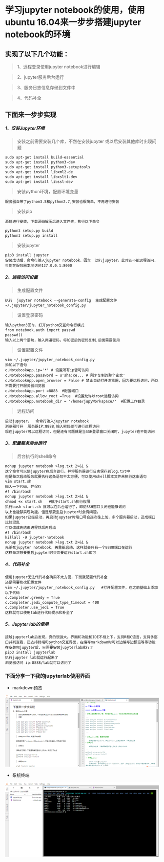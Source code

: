 
# 学习jupyter notebook的使用，使用ubuntu 16.04来一步步搭建jupyter notebook的环境

## 实现了以下几个功能：

> 1、远程登录使用jupyter notebook进行编辑

> 2、jupyter服务后台运行

> 3、服务日志信息存储到文件中

> 4、代码补全

## 下面来一步步实现

##### 1、安装Jupyter环境     

> 安装之前需要安装几个库，不然在安装jupyter 或以后安装其他库时出现问题

```
sudo apt-get install build-essential
sudo apt-get install python3-dev
sudo apt-get install python3-setuptools
sudo apt-get install libxml2-de
sudo apt-get install libxslt1-dev
sudo apt-get install libssl-dev

```

> 安装python环境，配置环境变量
    
    服务器自带了python3.5和python2.7,安装也很简单，不再进行安装
> 安装pip
    
    源码进行安装，下载源码解压后进入文件夹，执行以下命令
    
```
python3 setup.py build  
python3 setup.py install
```
 > 安装jupyter
 
    pip3 install jupyter
    安装成功后，命令行输入jupyter notebook，回车  运行jupyter。此时还不能远程访问，只能在服务器本地访问127.0.0.1:8000

##### 2、远程访问设置

> 生成配置文件

```
执行  jupyter notebook --generate-config  生成配置文件~/.jupyter/jupyter_notebook_config.py
```
> 设置登录密码

```
输入python3回车，打开python交互命令行模式
from notebook.auth import passwd
passwd()
输入以上两个语句，输入两遍密码，将加密后的密码复制,后面需要使用
```
> 设置配置文件 

``` 
vim ~/.jupyter/jupyter_notebook_config.py
添加以下语句
c.NotebookApp.ip='*' # 设置所有ip皆可访问
c.NotebookApp.password = u'sha:ce... # 刚才复制的那个密文'
c.NotebookApp.open_browser = False # 禁止自动打开浏览器，因为要远程访问，所以不需要打开服务器浏览器
c.NotebookApp.port =8888  #配置端口
c.NotebookApp.allow_root =True  #设置允许以root远程访问
c.NotebookApp.notebook_dir = '/home/jupyWorkspace/'  #配置工作目录

```     
> 远程访问

```
启动jupyter，  命令行输入jupyter notebook
浏览器打开  服务器IP:8888,输入密码即可进行远程访问
现在jupyter可以远程访问，但是还有问题就是当SSH登录窗口关闭时，jupyter也不能访问
```

##### 3、配置服务后台运行

> 后台执行的shell命令

```
nohup jupyter notebook >log.txt 2>&1 &    
这个命令可以使jupyter在后台运行，并将服务器运行日志保存到log.txt中
但是每次启动服务就要执行这条语句不太方便，可以使用shell脚本文件来执行这条语句
vim start.sh
输入一下代码，并保存
#! /bin/bash
nohup jupyter notebook >log.txt 2>&1 &
chmod +x start.sh   #赋予start.sh执行权限
执行bash start.sh 就可以在后台运行了，即使SSH窗口关闭也能够访问
以上也能够实现功能，但是想要重启jupyter时会有问题，
如果jupyter已经启动，再启动jupyter时端口号会逐次往上加，多个服务器启动，造成端口比较混乱
可以改成先结束进程然后再启动
#! /bin/bash
killall -9 jupyter-notebook
nohup jupyter notebook >log.txt 2>&1 &
先杀死jupyter notebook，再重新启动，这样就会只有一个8888端口在运行
这样每次想要重启jupyter时只需要运行start.sh即可
```
##### 4、代码补全
```
使用jupyter无法代码补全确实不太方便，下面就配置代码补全
还是需要修改配置文件
vim ~/.jupyter/jupyter_notebook_config.py   #打开配置文件，在之前基础上添加以下代码
c.Completer.greedy = True
c.Completer.jedi_compute_type_timeout = 400
c.Completer.use_jedi = True
这样就可以使用tab进行代码提示和补全了

```
##### 5、Jupyter lab的使用
```
接触jupyterlab后发现，真的很强大，界面和功能和IDE不相上下，支持R和C语言，支持多窗口并列查看，还支持终端和python交互界面，在编写markdown时可以边编写边预览等等功能
在安装完jupyter后，只需要安装jupyterlab就行了
pip3 install jupyterlab
执行jupyter lab就运行起来了
浏览器访问 ip:8888/lab就可以访问了
```
### 下面分享一下我的jupyterlab使用界面

- markdown预览

![avatar](jupyterlab.jpg)

- 系统终端

![avatar](jupyterlab1.jpg)
